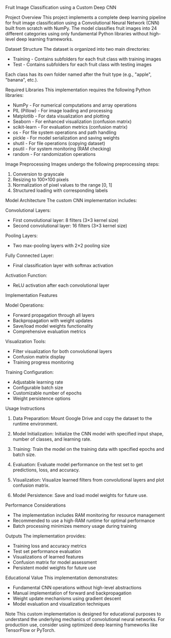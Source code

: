 Fruit Image Classification using a Custom Deep CNN

Project Overview
This project implements a complete deep learning pipeline for fruit image classification using a Convolutional Neural Network (CNN) built from scratch with NumPy. The model classifies fruit images into 24 different categories using only fundamental Python libraries without high-level deep learning frameworks.

Dataset Structure
The dataset is organized into two main directories:
- Training - Contains subfolders for each fruit class with training images
- Test - Contains subfolders for each fruit class with testing images

Each class has its own folder named after the fruit type (e.g., "apple", "banana", etc.).

Required Libraries
This implementation requires the following Python libraries:
- NumPy - For numerical computations and array operations
- PIL (Pillow) - For image loading and processing
- Matplotlib - For data visualization and plotting
- Seaborn - For enhanced visualization (confusion matrix)
- scikit-learn - For evaluation metrics (confusion matrix)
- os - For file system operations and path handling
- pickle - For model serialization and saving weights
- shutil - For file operations (copying dataset)
- psutil - For system monitoring (RAM checking)
- random - For randomization operations

Image Preprocessing
Images undergo the following preprocessing steps:
1. Conversion to grayscale
2. Resizing to 100×100 pixels
3. Normalization of pixel values to the range [0, 1]
4. Structured loading with corresponding labels

Model Architecture
The custom CNN implementation includes:

Convolutional Layers:
- First convolutional layer: 8 filters (3×3 kernel size)
- Second convolutional layer: 16 filters (3×3 kernel size)

Pooling Layers:
- Two max-pooling layers with 2×2 pooling size

Fully Connected Layer:
- Final classification layer with softmax activation

Activation Function:
- ReLU activation after each convolutional layer

Implementation Features

Model Operations:
- Forward propagation through all layers
- Backpropagation with weight updates
- Save/load model weights functionality
- Comprehensive evaluation metrics

Visualization Tools:
- Filter visualization for both convolutional layers
- Confusion matrix display
- Training progress monitoring

Training Configuration:
- Adjustable learning rate
- Configurable batch size
- Customizable number of epochs
- Weight persistence options

Usage Instructions

1. Data Preparation:
Mount Google Drive and copy the dataset to the runtime environment.

2. Model Initialization:
Initialize the CNN model with specified input shape, number of classes, and learning rate.

3. Training:
Train the model on the training data with specified epochs and batch size.

4. Evaluation:
Evaluate model performance on the test set to get predictions, loss, and accuracy.

5. Visualization:
Visualize learned filters from convolutional layers and plot confusion matrix.

6. Model Persistence:
Save and load model weights for future use.

Performance Considerations
- The implementation includes RAM monitoring for resource management
- Recommended to use a high-RAM runtime for optimal performance
- Batch processing minimizes memory usage during training

Outputs
The implementation provides:
- Training loss and accuracy metrics
- Test set performance evaluation
- Visualizations of learned features
- Confusion matrix for model assessment
- Persistent model weights for future use

Educational Value
This implementation demonstrates:
- Fundamental CNN operations without high-level abstractions
- Manual implementation of forward and backpropagation
- Weight update mechanisms using gradient descent
- Model evaluation and visualization techniques

Note
This custom implementation is designed for educational purposes to understand the underlying mechanics of convolutional neural networks. For production use, consider using optimized deep learning frameworks like TensorFlow or PyTorch.
